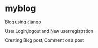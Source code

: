 myblog
======

Blog using django


User Login,logout and New user registration


Creating Blog post, Comment on a post

